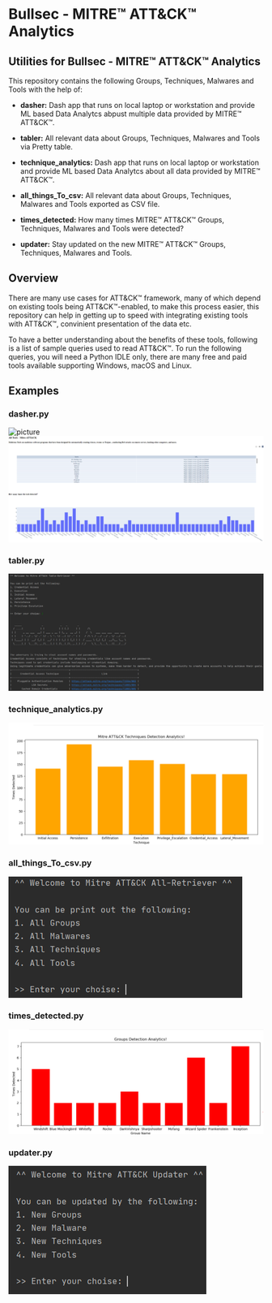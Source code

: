 # Bullsec - MITRE™ ATT&CK™ Analytics
## Utilities for Bullsec - MITRE™ ATT&CK™ Analytics

This repository contains the following Groups, Techniques, Malwares and Tools with the help of:

* **dasher:** Dash app that runs on local laptop or workstation and provide ML based Data Analytcs abpust multiple data provided by MITRE™ ATT&CK™.  

* **tabler:** All relevant data about Groups, Techniques, Malwares and Tools via Pretty table.

* **technique_analytics:** Dash app that runs on local laptop or workstation and provide ML based Data Analytcs about all data provided by MITRE™ ATT&CK™.

* **all_things_To_csv:** All relevant data about Groups, Techniques, Malwares and Tools exported as CSV file.

* **times_detected:** How many times MITRE™ ATT&CK™ Groups, Techniques, Malwares and Tools were detected?

* **updater:** Stay updated on the new MITRE™ ATT&CK™ Groups, Techniques, Malwares and Tools.

## Overview
There are many use cases for ATT&CK™ framework, many of which depend on existing tools being ATT&CK™-enabled, to make this process easier, this repository can help in getting up to speed with integrating existing tools with ATT&CK™, convinient presentation of the data etc.

To have a better understanding about the benefits of these tools, following is a list of sample queries used to read ATT&CK™. To run the following queries, you will need a Python IDLE only, there are many free and paid tools available supporting Windows, macOS and Linux.

## Examples
### dasher.py
![picture](img_src/dasher.png)
![picture](img_src/dasher2.png)

### tabler.py
![picture](img_src/tabler.png)

### technique_analytics.py
![picture](img_src/technique_analytics.png)

### all_things_To_csv.py
![picture](img_src/all_things_to_csv.png)

### times_detected.py
![picture](img_src/times_detected.png)

### updater.py
![picture](img_src/updater.png)

